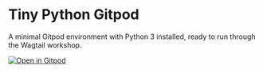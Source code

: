 # Tiny Python Gitpod

A minimal Gitpod environment with Python 3 installed, ready to run through the Wagtail workshop.

[![Open in Gitpod](https://gitpod.io/button/open-in-gitpod.svg)](https://gitpod.io/#https://github.com/tomdyson/tiny-python-gitpod)
